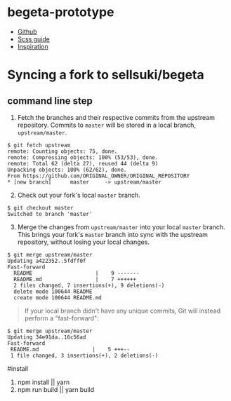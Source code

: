 # begeta-prototype
- [Github](https://github.com/Sellsuki/begeta)
- [Scss guide](http://sass-lang.com/guide)
- [Inspiration](https://github.com/BioMaRu/biomatic)

# Syncing a fork to sellsuki/begeta
 ## command line step
 1. Fetch the branches and their respective commits from the upstream repository. Commits to `master` will be stored in a local branch, `upstream/master`.
 ```shell 
$ git fetch upstream
remote: Counting objects: 75, done.
remote: Compressing objects: 100% (53/53), done.
remote: Total 62 (delta 27), reused 44 (delta 9)
Unpacking objects: 100% (62/62), done.
From https://github.com/ORIGINAL_OWNER/ORIGINAL_REPOSITORY
 * [new branch]      master     -> upstream/master
```
 2. Check out your fork's local `master` branch.
```shell 
$ git checkout master
Switched to branch 'master'
 ```
 3. Merge the changes from `upstream/master` into your local `master` branch. This brings your fork's `master` branch into sync with the upstream repository, without losing your local changes.
  ```shell 
$ git merge upstream/master
Updating a422352..5fdff0f
Fast-forward
    README                    |    9 -------
    README.md                 |    7 ++++++
    2 files changed, 7 insertions(+), 9 deletions(-)
    delete mode 100644 README
    create mode 100644 README.md
 ```
 > If your local branch didn't have any unique commits, Git will instead perform a "fast-forward":
 ```shell 
 $ git merge upstream/master
Updating 34e91da..16c56ad
Fast-forward
  README.md                 |    5 +++--
  1 file changed, 3 insertions(+), 2 deletions(-)
 ```
 
#install
1. npm install || yarn
2. npm run build || yarn build
